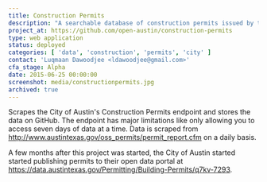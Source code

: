 ```yaml
---
title: Construction Permits
description: "A searchable database of construction permits issued by the City of Austin since 1980"
project_at: https://github.com/open-austin/construction-permits
type: web application
status: deployed
categories: [ 'data', 'construction', 'permits', 'city' ]
contact: 'Luqmaan Dawoodjee <ldawoodjee@gmail.com>'
cfa_stage: Alpha
date: 2015-06-25 00:00:00
screenshot: media/constructionpermits.jpg
archived: true
---
```


Scrapes the City of Austin's Construction Permits endpoint and stores the data on GitHub. The endpoint has major limitations like only allowing you to access seven days of data at a time. Data is scraped from http://www.austintexas.gov/oss_permits/permit_report.cfm on a daily basis.

A few months after this project was started, the City of Austin started started publishing permits to their open data portal at https://data.austintexas.gov/Permitting/Building-Permits/q7kv-7293.
